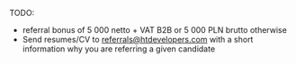 TODO:
- referral bonus of 5 000 netto + VAT B2B or 5 000 PLN brutto otherwise
- Send resumes/CV to referrals@htdevelopers.com with a short information why you are referring a given candidate
